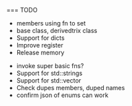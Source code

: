 === TODO

- members using fn to set
- base class, derivedtrix class
- Support for dicts
- Improve register
- Release memory
+ invoke super basic fns?
+ Support for std::strings
+ Support for std::vector
+ Check dupes members, duped names
+ confirm json of enums can work
